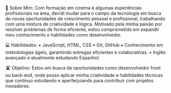 📣 Sobre Mim:
Com formação em cinema e algumas experiências profissionais na área, decidi mudar para o campo da tecnologia em busca de novas oportunidades de crescimento pessoal e profissional, trabalhando com uma mistura de criatividade e lógica.
Motivado pela minha paixão por resolver problemas de forma eficiente, estou comprometido em expandir meu conhecimento e habilidades como desenvolvedor.

💻 Habilidades:
▪ JavaScript, HTML, CSS
▪ Git, GitHub
▪ Conhecimento em metodologias ágeis, garantindo entregas eficientes e colaborativas.
▪ Inglês avançado e atualmente estudando Espanhol

🛣 Objetivo:
Estou em busca de oportunidades como desenvolvedor front ou back-end, onde posso aplicar minha criatividade e habilidades técnicas que continuo estudando e aperfeiçoando para contribuir com projetos inovadores.
